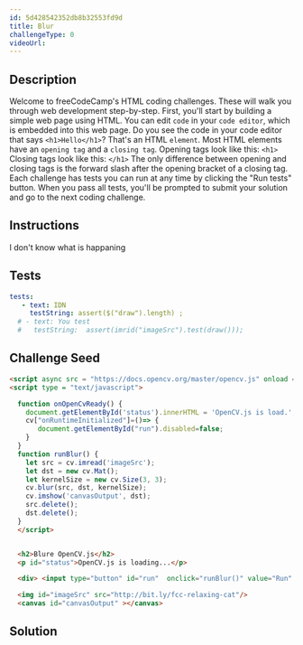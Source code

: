 ```yaml
---
id: 5d428542352db8b32553fd9d
title: Blur
challengeType: 0
videoUrl: 
---
```


## Description
<section id='description'>
Welcome to freeCodeCamp's HTML coding challenges. These will walk you through web development step-by-step.
First, you'll start by building a simple web page using HTML. You can edit <code>code</code> in your <code>code editor</code>, which is embedded into this web page.
Do you see the code in your code editor that says <code>&#60;h1&#62;Hello&#60;/h1&#62;</code>? That's an HTML <code>element</code>.
Most HTML elements have an <code>opening tag</code> and a <code>closing tag</code>.
Opening tags look like this:
<code>&#60;h1&#62;</code>
Closing tags look like this:
<code>&#60;/h1&#62;</code>
The only difference between opening and closing tags is the forward slash after the opening bracket of a closing tag.
Each challenge has tests you can run at any time by clicking the "Run tests" button. When you pass all tests, you'll be prompted to submit your solution and go to the next coding challenge.
</section>

## Instructions
<section id='instructions'>
I don't know what is happaning
</section>

## Tests
<section id='tests'>

```yml
tests:
   - text: IDN
     testString: assert($("draw").length) ; 
  # - text: You test
  #   testString:  assert(imrid("imageSrc").test(draw()));
```
  <!-- testString: assert.isTrue((/hello(\s)+world/gi).test($('h1').text()), 'Your <code>h1</code> element should have the text "Hello World".'); -->
</section>

## Challenge Seed

<section id='challengeSeed'>

<div id='html-seed'>

```html
<script async src = "https://docs.opencv.org/master/opencv.js" onload = "onOpenCvReady();" type = "text/javascript"></script>
<script type = "text/javascript">

  function onOpenCvReady() {
    document.getElementById('status').innerHTML = 'OpenCV.js is load.';
    cv["onRuntimeInitialized"]=()=> {
       document.getElementById("run").disabled=false;
    }
  }
  function runBlur() {
    let src = cv.imread('imageSrc');
    let dst = new cv.Mat();
    let kernelSize = new cv.Size(3, 3);
    cv.blur(src, dst, kernelSize);
    cv.imshow('canvasOutput', dst);
    src.delete();
    dst.delete();
  }
  </script>


  <h2>Blure OpenCV.js</h2>
  <p id="status">OpenCV.js is loading...</p>

  <div> <input type="button" id="run"  onclick="runBlur()" value="Run" disabled=true /></div>

  <img id="imageSrc" src="http://bit.ly/fcc-relaxing-cat"/>
  <canvas id="canvasOutput" ></canvas>
```

</div>



</section>

## Solution
<section id='solution'>

```html
 
```

</section>